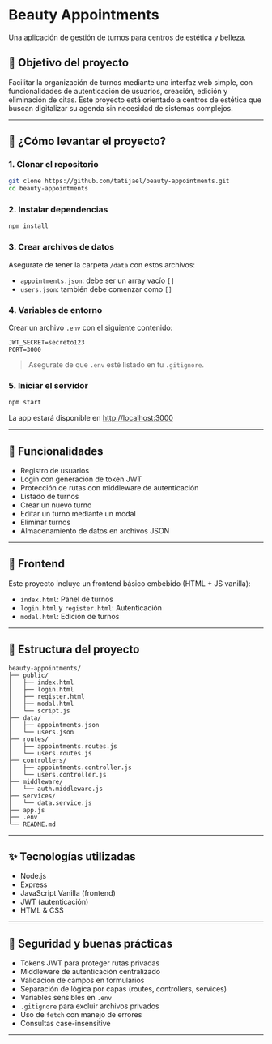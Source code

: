 # Beauty Appointments

Una aplicación de gestión de turnos para centros de estética y belleza.

## 🧠 Objetivo del proyecto

Facilitar la organización de turnos mediante una interfaz web simple, con funcionalidades de autenticación de usuarios, creación, edición y eliminación de citas. Este proyecto está orientado a centros de estética que buscan digitalizar su agenda sin necesidad de sistemas complejos.

---

## 🚀 ¿Cómo levantar el proyecto?

### 1. Clonar el repositorio

```bash
git clone https://github.com/tatijael/beauty-appointments.git
cd beauty-appointments
```

### 2. Instalar dependencias

```bash
npm install
```

### 3. Crear archivos de datos

Asegurate de tener la carpeta `/data` con estos archivos:

- `appointments.json`: debe ser un array vacío `[]`
- `users.json`: también debe comenzar como `[]`

### 4. Variables de entorno

Crear un archivo `.env` con el siguiente contenido:

```
JWT_SECRET=secreto123
PORT=3000
```

> Asegurate de que `.env` esté listado en tu `.gitignore`.

### 5. Iniciar el servidor

```bash
npm start
```

La app estará disponible en [http://localhost:3000](http://localhost:3000)

---

## 🧪 Funcionalidades

- Registro de usuarios
- Login con generación de token JWT
- Protección de rutas con middleware de autenticación
- Listado de turnos
- Crear un nuevo turno
- Editar un turno mediante un modal
- Eliminar turnos
- Almacenamiento de datos en archivos JSON

---

## 💄 Frontend

Este proyecto incluye un frontend básico embebido (HTML + JS vanilla):

- `index.html`: Panel de turnos
- `login.html` y `register.html`: Autenticación
- `modal.html`: Edición de turnos

---

## 📁 Estructura del proyecto

```
beauty-appointments/
├── public/
│   ├── index.html
│   ├── login.html
│   ├── register.html
│   ├── modal.html
│   └── script.js
├── data/
│   ├── appointments.json
│   └── users.json
├── routes/
│   ├── appointments.routes.js
│   └── users.routes.js
├── controllers/
│   ├── appointments.controller.js
│   └── users.controller.js
├── middleware/
│   └── auth.middleware.js
├── services/
│   └── data.service.js
├── app.js
├── .env
└── README.md
```

---

## ✨ Tecnologías utilizadas

- Node.js
- Express
- JavaScript Vanilla (frontend)
- JWT (autenticación)
- HTML & CSS

---

## 🔐 Seguridad y buenas prácticas

- Tokens JWT para proteger rutas privadas
- Middleware de autenticación centralizado
- Validación de campos en formularios
- Separación de lógica por capas (routes, controllers, services)
- Variables sensibles en `.env`
- `.gitignore` para excluir archivos privados
- Uso de `fetch` con manejo de errores
- Consultas case-insensitive

---